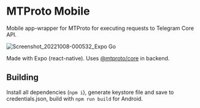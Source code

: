 # MTProto Mobile

Mobile app-wrapper for MTProto for executing requests to Telegram Core API.

![Screenshot_20221008-000532_Expo Go](https://user-images.githubusercontent.com/59040542/194644928-3ecc6958-36c7-4cd7-a5af-aebe0dc4105f.jpg)

Made with Expo (react-native). Uses [@mtproto/core](https://mtproto-core.js.org/) in backend.

## Building

Install all dependencies (`npm i`), generate keystore file and save to credentials.json, build with `npm run build` for Android.